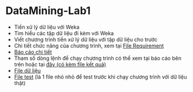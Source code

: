 # DataMining-Lab1

- Tiền xử lý dữ liệu với Weka  
- Tìm hiểu các tập dữ liệu đi kèm với Weka  
- Viết chương trình tiền xử lý dữ liệu với tập dữ liệu cho trước  
- Chi tiết chức năng của chương trình, xem tại [File Requirement](https://github.com/baolongnguyenmac/DataMining-Lab1/blob/main/Requirement/DataMining-Lab01_Preprocessing.pdf)  
- [Báo cáo chi tiết](https://github.com/baolongnguyenmac/DataMining-Lab1/blob/main/Report/Report.pdf)  
- Tham số dòng lệnh để chạy chương trình có thể xem tại báo cáo bên trên hoặc tại [đây (có kèm file kết quả)](https://github.com/baolongnguyenmac/DataMining-Lab1/tree/main/Result)  
- [File dữ liệu](https://github.com/baolongnguyenmac/DataMining-Lab1/blob/main/Source/house-prices.csv)  
- [File test](https://github.com/baolongnguyenmac/DataMining-Lab1/blob/main/Source/test.csv) (là 1 file nhỏ nhỏ để test trước khi chạy chương trình với dữ liệu thật)  

